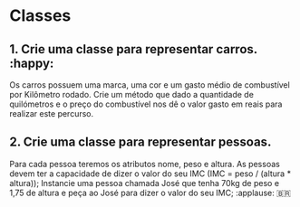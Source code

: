 # Classes

## 1. Crie uma classe para representar carros.  :happy:

Os carros possuem uma marca, uma cor e um gasto médio de combustível por Kilômetro rodado.
Crie um método que dado a quantidade de quilómetros e o preço do combustível nos dê o valor
gasto em reais para realizar este percurso.

## 2. Crie uma classe para representar pessoas.

Para cada pessoa teremos os atributos nome, peso e altura.
As pessoas devem ter a capacidade de dizer o valor do seu IMC (IMC = peso / (altura * altura));
Instancie uma pessoa chamada José que tenha 70kg de peso e 1,75 de altura e peça ao José para dizer o valor
do seu IMC; :applause: :brazil:
